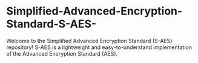 # Simplified-Advanced-Encryption-Standard-S-AES-
Welcome to the Simplified Advanced Encryption Standard (S-AES) repository! S-AES is a lightweight and easy-to-understand implementation of the Advanced Encryption Standard (AES).
